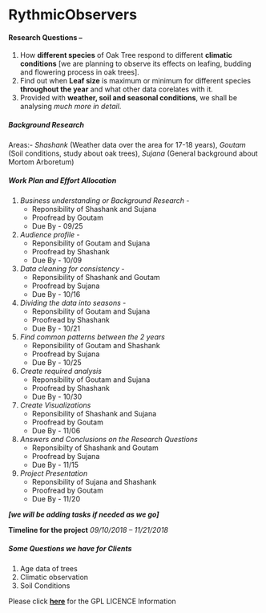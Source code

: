 # RythmicObservers

#### Research Questions – 

1. How __**different species**__ of Oak Tree respond to different **climatic conditions** [we are planning to observe its effects on leafing, budding and flowering process in oak trees]. 
2. Find out when __**Leaf size**__ is maximum or minimum for different species **throughout the year** and what other data corelates with it.
3. Provided with **weather, soil and seasonal conditions**, we shall be analysing _much more in detail_.

##### **Background Research** 
Areas:- 
_Shashank_ (Weather data over the area for 17-18 years), 
_Goutam_ (Soil conditions, study about oak trees), 
_Sujana_ (General background about Mortom Arboretum)

##### **Work Plan and Effort Allocation**

1. _Business understanding or Background Research_ -
    * Reponsibility of Shashank and Sujana
    * Proofread by Goutam
    * Due By - 09/25
2. _Audience profile_ - 
    * Reponsibility of Goutam and Sujana 
    * Proofread by Shashank
    * Due By - 10/09
3. _Data cleaning for consistency_ -  
    * Reponsibility of Shashank and Goutam 
    * Proofread by Sujana
    * Due By - 10/16
4. _Dividing the data into seasons_  -  
    * Reponsibility of Goutam and Sujana 
    * Proofread by Shashank
    * Due By - 10/21
5. _Find common patterns between the 2 years_ 
    * Reponsibility of Goutam and Shashank 
    * Proofread by Sujana
    * Due By - 10/25
6. _Create required analysis_ 
    * Reponsibility of Goutam and Sujana 
    * Proofread by Shashank
    * Due By - 10/30
7. _Create Visualizations_ 
    * Reponsibility of Shashank and Sujana 
    * Proofread by Goutam
    * Due By - 11/06
8. _Answers and Conclusions on the Research Questions_ 
    * Reponsibilty of Shashank and Goutam 
    * Proofread by Sujana
    * Due By - 11/15
9. _Project Presentation_ 
    * Reponsibility of Sujana and Shashank 
    * Proofread by Goutam
    * Due By - 11/20

_**[we will be adding tasks if needed as we go]**_

**Timeline for the project**
_09/10/2018 – 11/21/2018_

##### __**Some Questions we have for Clients**__
1. Age data of trees
2. Climatic observation
3. Soil Conditions


Please click **[here](https://github.com/shashankpatibandla/RythmicObservers/blob/master/LICENSE)** for the GPL LICENCE Information 
